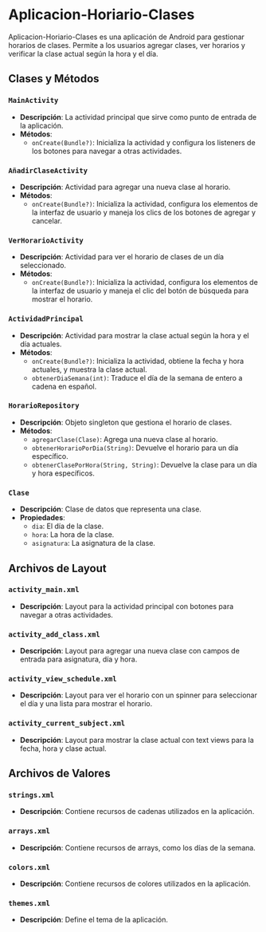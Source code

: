 # Aplicacion-Horiario-Clases

Aplicacion-Horiario-Clases es una aplicación de Android para gestionar horarios de clases. Permite a los usuarios agregar clases, ver horarios y verificar la clase actual según la hora y el día.

## Clases y Métodos

### `MainActivity`
- **Descripción**: La actividad principal que sirve como punto de entrada de la aplicación.
- **Métodos**:
  - `onCreate(Bundle?)`: Inicializa la actividad y configura los listeners de los botones para navegar a otras actividades.

### `AñadirClaseActivity`
- **Descripción**: Actividad para agregar una nueva clase al horario.
- **Métodos**:
  - `onCreate(Bundle?)`: Inicializa la actividad, configura los elementos de la interfaz de usuario y maneja los clics de los botones de agregar y cancelar.

### `VerHorarioActivity`
- **Descripción**: Actividad para ver el horario de clases de un día seleccionado.
- **Métodos**:
  - `onCreate(Bundle?)`: Inicializa la actividad, configura los elementos de la interfaz de usuario y maneja el clic del botón de búsqueda para mostrar el horario.

### `ActividadPrincipal`
- **Descripción**: Actividad para mostrar la clase actual según la hora y el día actuales.
- **Métodos**:
  - `onCreate(Bundle?)`: Inicializa la actividad, obtiene la fecha y hora actuales, y muestra la clase actual.
  - `obtenerDiaSemana(int)`: Traduce el día de la semana de entero a cadena en español.

### `HorarioRepository`
- **Descripción**: Objeto singleton que gestiona el horario de clases.
- **Métodos**:
  - `agregarClase(Clase)`: Agrega una nueva clase al horario.
  - `obtenerHorarioPorDia(String)`: Devuelve el horario para un día específico.
  - `obtenerClasePorHora(String, String)`: Devuelve la clase para un día y hora específicos.

### `Clase`
- **Descripción**: Clase de datos que representa una clase.
- **Propiedades**:
  - `dia`: El día de la clase.
  - `hora`: La hora de la clase.
  - `asignatura`: La asignatura de la clase.

## Archivos de Layout

### `activity_main.xml`
- **Descripción**: Layout para la actividad principal con botones para navegar a otras actividades.

### `activity_add_class.xml`
- **Descripción**: Layout para agregar una nueva clase con campos de entrada para asignatura, día y hora.

### `activity_view_schedule.xml`
- **Descripción**: Layout para ver el horario con un spinner para seleccionar el día y una lista para mostrar el horario.

### `activity_current_subject.xml`
- **Descripción**: Layout para mostrar la clase actual con text views para la fecha, hora y clase actual.

## Archivos de Valores

### `strings.xml`
- **Descripción**: Contiene recursos de cadenas utilizados en la aplicación.

### `arrays.xml`
- **Descripción**: Contiene recursos de arrays, como los días de la semana.

### `colors.xml`
- **Descripción**: Contiene recursos de colores utilizados en la aplicación.

### `themes.xml`
- **Descripción**: Define el tema de la aplicación.

